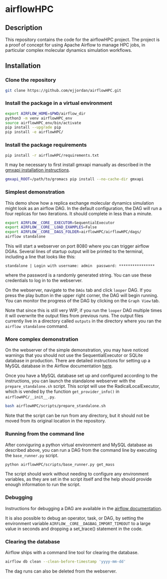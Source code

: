 # airflowHPC

## Description
This repository contains the code for the airflowHPC project. 
The project is a proof of concept for using Apache Airflow to manage HPC jobs,
in particular complex molecular dynamics simulation workflows.

## Installation

### Clone the repository
```bash
git clone https://github.com/ejjordan/airflowHPC.git
```

### Install the package in a virtual environment
```bash
export AIRFLOW_HOME=$PWD/airflow_dir
python3 -m venv airflowHPC_env
source airflowHPC_env/bin/activate
pip install --upgrade pip
pip install -e airflowHPC/
```

### Install the package requirements
```bash
pip install -r airflowHPC/requirements.txt
```

It may be necessary to first install gmxapi manually as described in the
[gmxapi installation instructions](https://manual.gromacs.org/current/gmxapi/userguide/install.html).

```bash
gmxapi_ROOT=/path/to/gromacs pip install --no-cache-dir gmxapi
```

### Simplest demonstration
This demo show how a replica exchange molecular dynamics simulation might look as 
an airflow DAG. 
In the default configuration, the DAG will run a four replicas for two iterations. 
It should complete in less than a minute.

```bash
export AIRFLOW__CORE__EXECUTOR=SequentialExecutor
export AIRFLOW__CORE__LOAD_EXAMPLES=False
export AIRFLOW__CORE__DAGS_FOLDER=airflowHPC/airflowHPC/dags/
airflow standalone
```

This will start a webserver on port 8080 where you can trigger airflow DGAs.
Several lines of startup output will be printed to the terminal, including a
line that looks like this:

`standalone | Login with username: admin  password: ****************`


where the password is a randomly generated string. 
You can use these credentials to log in to the webserver.

On the webserver, navigate to the `DAGs` tab and click `looper` DAG.
If you press the play button in the upper right corner, the DAG will begin running.
You can monitor the progress of the DAG by clicking on the `Graph View` tab.

Note that since this is still very WIP, 
if you run the `looper` DAG multiple times 
it will overwrite the output files from previous runs.
The output files currently live in a directory called `outputs`
in the directory where you ran the `airflow standalone` command.

### More complex demonstration
On the webserver of the simple demonstration, you may have noticed warnings
that you should not use the SequentialExecutor or SQLite database in production.
There are detailed instructions for setting up a MySQL database in the Airflow 
documentation 
[here](https://airflow.apache.org/docs/apache-airflow/stable/howto/set-up-database.html).

Once you have a MySQL database set up and configured according to the instructions,
you can launch the standalone webserver with the `prepare_standalone.sh` script.
This script will use the RadicalLocalExecutor, which is vended by the function
`get_provider_info()` in `airflowHPC/__init__.py`.
```bash
bash airflowHPC/scripts/prepare_standalone.sh
```

Note that the script can be run from any directory, but it should not be moved
from its original location in the repository.

### Running from the command line
After conviguring a python virtual environment and MySQL database as described above,
you can run a DAG from the command line by executing the `base_runner.py` script.
```bash
python airflowHPC/scripts/base_runner.py get_mass
```
The script should work without needing to configure any environment variables,
as they are set in the script itself and the help should provide enough information
to run the script.

### Debugging
Instructions for debugging a DAG are available in the 
[airflow documentation](https://airflow.apache.org/docs/apache-airflow/stable/core-concepts/executor/debug.html#testing-dags-with-dag-test).

It is also possible to debug an operator, task, or DAG, by setting the
environment variable `AIRFLOW__CORE__DAGBAG_IMPORT_TIMEOUT` to a large value
in seconds and dropping a set_trace() statement in the code.

### Clearing the database
Airflow ships with a command line tool for clearing the database.
```bash
airflow db clean --clean-before-timestamp 'yyyy-mm-dd'
```
The dag runs can also be deleted from the webserver.
